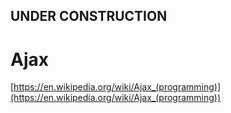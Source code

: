## UNDER CONSTRUCTION

# Ajax

[https://en.wikipedia.org/wiki/Ajax_(programming)](https://en.wikipedia.org/wiki/Ajax_(programming))
